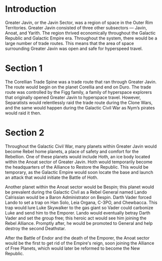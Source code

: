 # Introduction

Greater Javin, or the Javin Sector, was a region of space in the Outer Rim Territories.
Greater Javin consisted of three other subsectors — Javin, Anoat, and Yarith.
The region thrived economically throughout the Galactic Republic and Galactic Empire era.
Throughout the system, there would be a large number of trade routes.
This means that the area of space surrounding Greater Javin was open and safe for hyperspeed travel.

# Section 1

The Corellian Trade Spine was a trade route that ran through Greater Javin.
The route would begin on the planet Corellia and end on Duro.
The trade route was controlled by the Figg family, a family of hyperspace explorers that originally opened Greater Javin to hyperspace travel.
However, Separatists would relentlessly raid the trade route during the Clone Wars, and the same would happen during the Galactic Civil War as Nym’s pirates would raid it then.

# Section 2

Throughout the Galactic Civil War, many planets within Greater Javin would become Rebel home planets, a place of safety and comfort for the Rebellion.
One of these planets would include Hoth, an ice body located within the Anoat sector of Greater Javin.
Hoth would temporarily become the headquarters of the Alliance to Restore the Republic.
This would be temporary, as the Galactic Empire would soon locate the base and launch an attack that would initiate the Battle of Hoth.

Another planet within the Anoat sector would be Bespin; this planet would be prevalent during the Galactic Civil as a Rebel General named Lando Calrissian would be a Baron Administrator on Bespin.
Darth Vader forced Lando to set a trap on Han Solo, Leia Organa, C-3PO, and Chewbacca.
This trap would lure Luke Skywalker to the gas giant so Vader could carbonize Luke and send him to the Emporer.
Lando would eventually betray Darth Vader and set the group free; this heroic act would see him joining the Rebel Alliance.
Promptly after, he would be promoted to General and help destroy the second Deathstar.

After the Battle of Endor and the death of the Emporer, the Anoat sector would be the first to get rid of the Empire's reign, soon joining the Alliance of Free Planets, which would later be reformed to become the New Republic.
